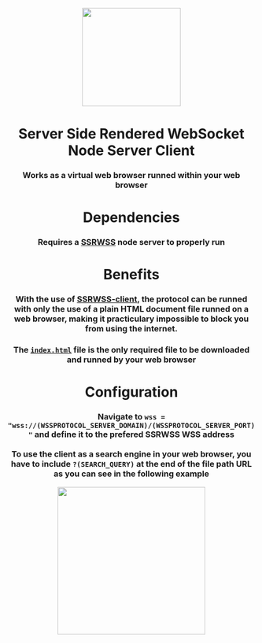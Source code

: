 <p align="center"><img src="https://i.ibb.co/XVWwd0T/wss-Protocol.png" height="200"></p>
<h1 align="center">Server Side Rendered WebSocket Node Server Client</h1>
<h3 align="center">Works as a virtual web browser runned within your web browser</h3>
<h1 align="center">Dependencies</h1>
<h3 align="center">Requires a <a href="https://github.com/yotsubabeat/ssrwss-node">SSRWSS</a> node server to properly run</h3>

<h1 align="center">Benefits</h1>
<h3 align="center">With the use of <a href="https://github.com/yotsubabeat/ssrwss-client">SSRWSS-client</a>, the protocol can be runned with only the use of a plain HTML document file runned on a web browser, making it practiculary impossible to block you from using the internet.</h3>

<h3 align="center">The <code><a href="https://github.com/yotsubabeat/ssrwss-client/blob/main/index.html">index.html</a></code> file is the only required file to be downloaded and runned by your web browser</h3>

<h1 align="center">Configuration</h1>
<h3 align="center">Navigate to <code>wss = "wss://(WSSPROTOCOL_SERVER_DOMAIN)/(WSSPROTOCOL_SERVER_PORT)"</code> and define it to the prefered SSRWSS WSS address<br><br>To use the client as a search engine in your web browser, you have to include <code>?(SEARCH_QUERY)</code> at the end of the file path URL as you can see in the following example</h3>
<p align="center"><img src="https://i.ibb.co/HCPnG8t/Example-1-2.png" height="300"></p>
